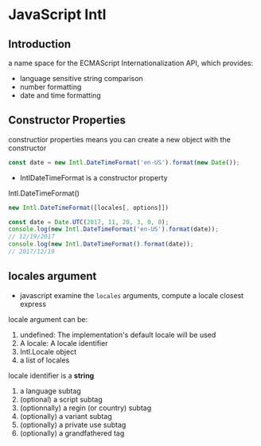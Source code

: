 # JavaScript Intl

## Introduction

a name space for the ECMAScript Internationalization API, which provides:

- language sensitive string comparison
- number formatting
- date and time formatting

## Constructor Properties

constructior properties means you can create a new object with the constructor

```js
const date = new Intl.DateTimeFormat('en-US').format(new Date());
```

- IntlDateTimeFormat is a constructor property

Intl.DateTimeFormat()

```js
new Intl.DateTimeFormat([locales[, options]])
```

```js
const date = Date.UTC(2017, 11, 20, 3, 0, 0);
console.log(new Intl.DateTimeFormat('en-US').format(date));
// 12/19/2017
console.log(new Intl.DateTimeFormat().format(date));
// 2017/12/19
```

## locales argument

- javascript examine the `locales` arguments, compute a locale closest express

locale argument can be:

1. undefined: The implementation's default locale will be used
2. A locale: A locale identifier
3. Intl.Locale object
4. a list of locales

locale identifier is a **string**

1. a language subtag
2. (optional) a script subtag
3. (optionnally) a regin (or country) subtag
4. (optionally) a variant subtag
5. (optionally) a private use subtag
6. (optionally) a grandfathered tag
